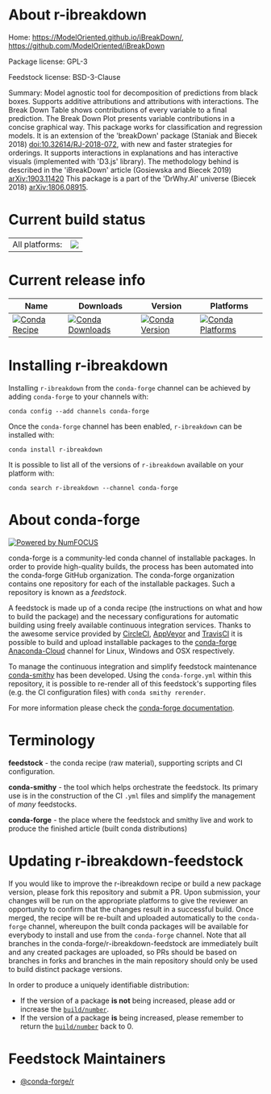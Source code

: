 About r-ibreakdown
==================

Home: https://ModelOriented.github.io/iBreakDown/, https://github.com/ModelOriented/iBreakDown

Package license: GPL-3

Feedstock license: BSD-3-Clause

Summary: Model agnostic tool for decomposition of predictions from black boxes. Supports additive attributions and attributions with interactions. The Break Down Table shows contributions of every variable to a final prediction. The Break Down Plot presents variable contributions in a concise graphical way. This package works for classification and regression models. It is an extension of the 'breakDown' package (Staniak and Biecek 2018) <doi:10.32614/RJ-2018-072>, with new and faster strategies for orderings. It supports interactions in explanations and has interactive visuals (implemented with 'D3.js' library). The methodology behind is described in the 'iBreakDown' article (Gosiewska and Biecek 2019) <arXiv:1903.11420> This package is a part of the 'DrWhy.AI' universe (Biecek 2018) <arXiv:1806.08915>.



Current build status
====================


<table><tr><td>All platforms:</td>
    <td>
      <a href="https://dev.azure.com/conda-forge/feedstock-builds/_build/latest?definitionId=9554&branchName=master">
        <img src="https://dev.azure.com/conda-forge/feedstock-builds/_apis/build/status/r-ibreakdown-feedstock?branchName=master">
      </a>
    </td>
  </tr>
</table>

Current release info
====================

| Name | Downloads | Version | Platforms |
| --- | --- | --- | --- |
| [![Conda Recipe](https://img.shields.io/badge/recipe-r--ibreakdown-green.svg)](https://anaconda.org/conda-forge/r-ibreakdown) | [![Conda Downloads](https://img.shields.io/conda/dn/conda-forge/r-ibreakdown.svg)](https://anaconda.org/conda-forge/r-ibreakdown) | [![Conda Version](https://img.shields.io/conda/vn/conda-forge/r-ibreakdown.svg)](https://anaconda.org/conda-forge/r-ibreakdown) | [![Conda Platforms](https://img.shields.io/conda/pn/conda-forge/r-ibreakdown.svg)](https://anaconda.org/conda-forge/r-ibreakdown) |

Installing r-ibreakdown
=======================

Installing `r-ibreakdown` from the `conda-forge` channel can be achieved by adding `conda-forge` to your channels with:

```
conda config --add channels conda-forge
```

Once the `conda-forge` channel has been enabled, `r-ibreakdown` can be installed with:

```
conda install r-ibreakdown
```

It is possible to list all of the versions of `r-ibreakdown` available on your platform with:

```
conda search r-ibreakdown --channel conda-forge
```


About conda-forge
=================

[![Powered by NumFOCUS](https://img.shields.io/badge/powered%20by-NumFOCUS-orange.svg?style=flat&colorA=E1523D&colorB=007D8A)](http://numfocus.org)

conda-forge is a community-led conda channel of installable packages.
In order to provide high-quality builds, the process has been automated into the
conda-forge GitHub organization. The conda-forge organization contains one repository
for each of the installable packages. Such a repository is known as a *feedstock*.

A feedstock is made up of a conda recipe (the instructions on what and how to build
the package) and the necessary configurations for automatic building using freely
available continuous integration services. Thanks to the awesome service provided by
[CircleCI](https://circleci.com/), [AppVeyor](https://www.appveyor.com/)
and [TravisCI](https://travis-ci.com/) it is possible to build and upload installable
packages to the [conda-forge](https://anaconda.org/conda-forge)
[Anaconda-Cloud](https://anaconda.org/) channel for Linux, Windows and OSX respectively.

To manage the continuous integration and simplify feedstock maintenance
[conda-smithy](https://github.com/conda-forge/conda-smithy) has been developed.
Using the ``conda-forge.yml`` within this repository, it is possible to re-render all of
this feedstock's supporting files (e.g. the CI configuration files) with ``conda smithy rerender``.

For more information please check the [conda-forge documentation](https://conda-forge.org/docs/).

Terminology
===========

**feedstock** - the conda recipe (raw material), supporting scripts and CI configuration.

**conda-smithy** - the tool which helps orchestrate the feedstock.
                   Its primary use is in the construction of the CI ``.yml`` files
                   and simplify the management of *many* feedstocks.

**conda-forge** - the place where the feedstock and smithy live and work to
                  produce the finished article (built conda distributions)


Updating r-ibreakdown-feedstock
===============================

If you would like to improve the r-ibreakdown recipe or build a new
package version, please fork this repository and submit a PR. Upon submission,
your changes will be run on the appropriate platforms to give the reviewer an
opportunity to confirm that the changes result in a successful build. Once
merged, the recipe will be re-built and uploaded automatically to the
`conda-forge` channel, whereupon the built conda packages will be available for
everybody to install and use from the `conda-forge` channel.
Note that all branches in the conda-forge/r-ibreakdown-feedstock are
immediately built and any created packages are uploaded, so PRs should be based
on branches in forks and branches in the main repository should only be used to
build distinct package versions.

In order to produce a uniquely identifiable distribution:
 * If the version of a package **is not** being increased, please add or increase
   the [``build/number``](https://conda.io/docs/user-guide/tasks/build-packages/define-metadata.html#build-number-and-string).
 * If the version of a package **is** being increased, please remember to return
   the [``build/number``](https://conda.io/docs/user-guide/tasks/build-packages/define-metadata.html#build-number-and-string)
   back to 0.

Feedstock Maintainers
=====================

* [@conda-forge/r](https://github.com/conda-forge/r/)

